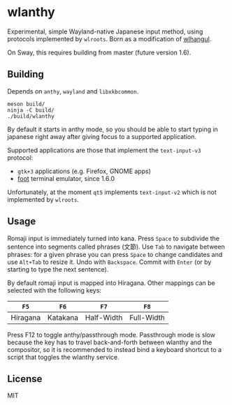 # wlanthy

Experimental, simple Wayland-native Japanese input method, using protocols
implemented by `wlroots`. Born as a modification of [wlhangul].

On Sway, this requires building from master (future version 1.6).

## Building

Depends on `anthy`, `wayland` and `libxkbcommon`.

    meson build/
    ninja -C build/
    ./build/wlanthy

By default it starts in anthy mode, so you should be able to start typing
in japanese right away after giving focus to a supported application.

Supported applications are those that implement the `text-input-v3` protocol:
* `gtk+3` applications (e.g. Firefox, GNOME apps)
* [foot] terminal emulator, since 1.6.0

Unfortunately, at the moment `qt5` implements `text-input-v2` which is not
implemented by `wlroots`.

## Usage

Romaji input is immediately turned into kana. Press `Space` to subdivide
the sentence into segments called phrases (文節). Use `Tab` to navigate
between phrases: for a given phrase you can press `Space` to change candidates
and use `Alt+Tab` to resize it. Undo with `Backspace`. Commit with `Enter`
(or by starting to type the next sentence).

By default romaji input is mapped into Hiragana. Other mappings can be
selected with the following keys:

| `F5`     | `F6`     | `F7`       | `F8`       |
|----------|----------|------------|------------|
| Hiragana | Katakana | Half-Width | Full-Width |

Press F12 to toggle anthy/passthrough mode. Passthrough mode is slow because
the key has to travel back-and-forth between wlanthy and the compositor, so it
is recommended to instead bind a keyboard shortcut to a script that toggles the
wlanthy service.

## License

MIT

[wlhangul]: https://github.com/emersion/wlhangul
[foot]: https://codeberg.org/dnkl/foot
